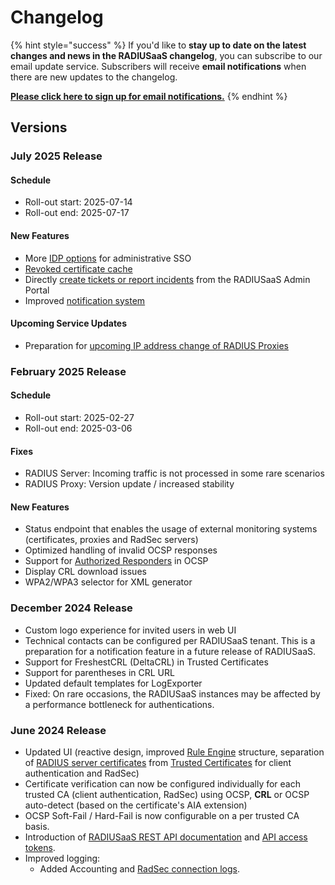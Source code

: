 # Changelog

{% hint style="success" %}
If you'd like to **stay up to date on the latest changes and news in the RADIUSaaS changelog**, you can subscribe to our email update service. Subscribers will receive **email notifications** when there are new updates to the changelog.

[**Please click here to sign up for email notifications.**](https://feedback.radiusaas.com)
{% endhint %}

## Versions

### July 2025 Release

#### Schedule

* Roll-out start: 2025-07-14
* Roll-out end: 2025-07-17

#### New Features

* More [IDP options](../../admin-portal/settings/permissions.md#supported-idps) for administrative SSO
* [Revoked certificate cache](../faqs/log-and-common-errors.md#certificate-status-was-revoked-previously)
* Directly [create tickets or report incidents](../../admin-portal/home.md#help) from the RADIUSaaS Admin Portal
* Improved [notification system](../../admin-portal/home.md#notifications)

#### Upcoming Service Updates

* Preparation for [upcoming IP address change of RADIUS Proxies](upcoming-change-radius-proxy-ip-address-change.md)

### February 2025 Release

#### Schedule

* Roll-out start: 2025-02-27
* Roll-out end: 2025-03-06

#### Fixes

* RADIUS Server: Incoming traffic is not processed in some rare scenarios
* RADIUS Proxy: Version update / increased stability

#### New Features

* Status endpoint that enables the usage of external monitoring systems (certificates, proxies and RadSec servers)
* Optimized handling of invalid OCSP responses
* Support for [Authorized Responders](https://docs.scepman.com/advanced-configuration/application-settings/ocsp#appconfig-ocsp-useauthorizedresponder) in OCSP
* Display CRL download issues
* WPA2/WPA3 selector for XML generator

### December 2024 Release

* Custom logo experience for invited users in web UI
* Technical contacts can be configured per RADIUSaaS tenant. This is a preparation for a notification feature in a future release of RADIUSaaS.
* Support for FreshestCRL (DeltaCRL) in Trusted Certificates
* Support for parentheses in CRL URL
* Updated default templates for LogExporter
* Fixed: On rare occasions, the RADIUSaaS instances may be affected by a performance bottleneck for authentications.

### June 2024 Release

* Updated UI (reactive design, improved [Rule Engine](../../admin-portal/settings/rules/) structure, separation of [RADIUS server certificates](../../admin-portal/settings/settings-server.md#server-certificates) from [Trusted Certificates](../../admin-portal/settings/trusted-roots.md) for client authentication and RadSec)
* Certificate verification can now be configured individually for each trusted CA (client authentication, RadSec) using OCSP, **CRL** or OCSP auto-detect (based on the certificate's AIA extension)
* OCSP Soft-Fail / Hard-Fail is now configurable on a per trusted CA basis.
* Introduction of [RADIUSaaS REST API documentation](../rest-api/) and [API access tokens](../../admin-portal/settings/permissions.md#access-tokens).
* Improved logging:&#x20;
  * Added Accounting and [RadSec connection logs](../../admin-portal/insights/log.md#log-types).
